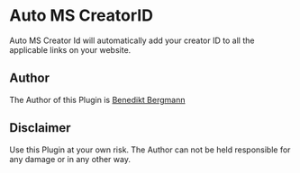 # Auto MS CreatorID
Auto MS Creator Id will automatically add your creator ID to all the applicable links on your website.

## Author
The Author of this Plugin is [Benedikt Bergmann](https://benediktbergmann.eu)

## Disclaimer
Use this Plugin at your own risk. The Author can not be held responsible for any damage or in any other way.
